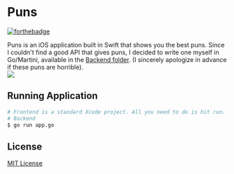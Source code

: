 Puns
====
[![forthebadge](http://forthebadge.com/badges/built-with-love.svg)](http://forthebadge.com)

Puns is an iOS application built in Swift that shows you the best puns. Since I couldn't find a good API that gives puns, I decided to write one myself in Go/Martini, available in the [Backend folder](Backend). (I sincerely apologize in advance if these puns are horrible).<br>
<img src="http://i.imgur.com/7XkZpqD.jpg">
## Running Application
```sh
# Frontend is a standard Xcode project. All you need to do is hit run.
# Backend
$ go run app.go
```

## License
[MIT License](LICENSE)
